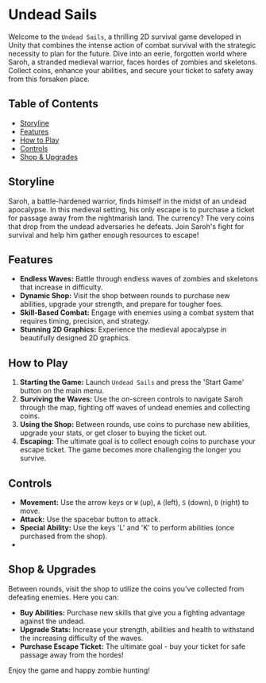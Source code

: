 # Undead Sails

Welcome to the `Undead Sails`, a thrilling 2D survival game developed in Unity that combines the intense action of combat survival with the strategic necessity to plan for the future. Dive into an eerie, forgotten world where Saroh, a stranded medieval warrior, faces hordes of zombies and skeletons. Collect coins, enhance your abilities, and secure your ticket to safety away from this forsaken place.

## Table of Contents

- [Storyline](#storyline)
- [Features](#features)
- [How to Play](#how-to-play)
- [Controls](#controls)
- [Shop & Upgrades](#shop--upgrades)

## Storyline

Saroh, a battle-hardened warrior, finds himself in the midst of an undead apocalypse. In this medieval setting, his only escape is to purchase a ticket for passage away from the nightmarish land. The currency? The very coins that drop from the undead adversaries he defeats. Join Saroh's fight for survival and help him gather enough resources to escape!

## Features

- **Endless Waves:** Battle through endless waves of zombies and skeletons that increase in difficulty.
- **Dynamic Shop:** Visit the shop between rounds to purchase new abilities, upgrade your strength, and prepare for tougher foes.
- **Skill-Based Combat:** Engage with enemies using a combat system that requires timing, precision, and strategy.
- **Stunning 2D Graphics:** Experience the medieval apocalypse in beautifully designed 2D graphics.

## How to Play

1. **Starting the Game:** Launch `Undead Sails` and press the 'Start Game' button on the main menu.
2. **Surviving the Waves:** Use the on-screen controls to navigate Saroh through the map, fighting off waves of undead enemies and collecting coins.
3. **Using the Shop:** Between rounds, use coins to purchase new abilities, upgrade your stats, or get closer to buying the ticket out.
4. **Escaping:** The ultimate goal is to collect enough coins to purchase your escape ticket. The game becomes more challenging the longer you survive.

## Controls

- **Movement:** Use the arrow keys or `W` (up), `A` (left), `S` (down), `D` (right) to move.
- **Attack:** Use the spacebar button to attack.
- **Special Ability:** Use the keys 'L' and 'K' to perform abilities (once purchased from the shop).
- 
## Shop & Upgrades

Between rounds, visit the shop to utilize the coins you've collected from defeating enemies. Here you can:

- **Buy Abilities:** Purchase new skills that give you a fighting advantage against the undead.
- **Upgrade Stats:** Increase your strength, abilities and health to withstand the increasing difficulty of the waves.
- **Purchase Escape Ticket:** The ultimate goal - buy your ticket for safe passage away from the hordes!


Enjoy the game and happy zombie hunting!
